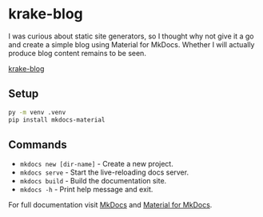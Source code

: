 # krake-blog

I was curious about static site generators, so I thought why not give it a go and create a simple blog using Material for MkDocs.
Whether I will actually produce blog content remains to be seen.

[krake-blog](https://krake747.github.io/krake-blog/)

## Setup

```bash
py -m venv .venv
pip install mkdocs-material
```

## Commands

* `mkdocs new [dir-name]` - Create a new project.
* `mkdocs serve` - Start the live-reloading docs server.
* `mkdocs build` - Build the documentation site.
* `mkdocs -h` - Print help message and exit.

For full documentation visit [MkDocs](https://www.mkdocs.org) and [Material for MkDocs](https://squidfunk.github.io/mkdocs-material/).
